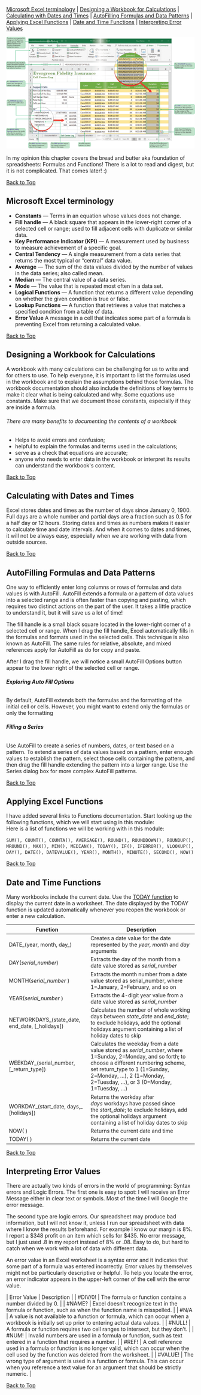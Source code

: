 <!--Performing Calculations with Formulas and Functions-->
<!--3.1 Formulas and Functions-->
[](#top)
[Microsoft Excel terminology](#microsoft-excel-terminology) | [Designing a Workbook for Calculations](#designing-a-workbook-for-calculations) | [Calculating with Dates and Times](#calculating-with-dates-and-times) | [AutoFilling Formulas and Data Patterns](#autofilling-formulas-and-data-patterns) | [Applying Excel Functions](#applying-excel-functions) | [Date and Time Functions](#date-and-time-functions) | [Interpreting Error Values](#interpreting-error-values) 

![Session 3.1 Visual Overview: Formulas and Functions](../images/modules/M03/Session%203-1.png)

In my opinion this chapter covers the bread and butter aka foundation of spreadsheets: Formulas and Functions! There is a lot to read and digest, but it is not complicated. That comes later! :)

[Back to Top](#top)

## [](#microsoft-excel-terminology)Microsoft Excel terminology

*   **Constants** — Terms in an equation whose values does not change.
*   **Fill handle** — A black square that appears in the lower-right corner of a selected cell or range; used to fill adjacent cells with duplicate or similar data.
*   **Key Performance Indicator (KPI)** — A measurement used by business to measure achievement of a specific goal.
*   **Central Tendency** — A single measurement from a data series that returns the most typical or “central” data value.
*   **Average** — The sum of the data values divided by the number of values in the data series; also called mean.
*   **Median** — The central value of a data series.
*   **Mode** — The value that is repeated most often in a data set.
*   **Logical Functions** — A function that returns a different value depending on whether the given condition is true or false.
*   **Lookup Functions** — A function that retrieves a value that matches a specified condition from a table of data.
*   **Error Value** A message in a cell that indicates some part of a formula is preventing Excel from returning a calculated value.

[Back to Top](#top)

## [](#designing-a-workbook-for-calculations)Designing a Workbook for Calculations

A workbook with many calculations can be challenging for us to write and for others to use. To help everyone, it is important to list the formulas used in the workbook and to explain the assumptions behind those formulas. The workbook documentation should also include the definitions of key terms to make it clear what is being calculated and why. Some equations use constants. Make sure that we document those constants, especially if they are inside a formula.

###### There are many benefits to documenting the contents of a workbook

*   Helps to avoid errors and confusion;
*   helpful to explain the formulas and terms used in the calculations;
*   serve as a check that equations are accurate;
*   anyone who needs to enter data in the workbook or interpret its results can understand the workbook's content.

[Back to Top](#top)

## [](#calculating-with-dates-and-times)Calculating with Dates and Times

Excel stores dates and times as the number of days since January 0, 1900\. Full days are a whole number and partial days are a fraction such as 0.5 for a half day or 12 hours. Storing dates and times as numbers makes it easier to calculate time and date intervals. And when it comes to dates and times, it will not be always easy, especially when we are working with data from outside sources.

[Back to Top](#top)

## [](#autofilling-formulas-and-data-patterns)AutoFilling Formulas and Data Patterns

One way to efficiently enter long columns or rows of formulas and data values is with AutoFill. AutoFill extends a formula or a pattern of data values into a selected range and is often faster than copying and pasting, which requires two distinct actions on the part of the user. It takes a little practice to understand it, but it will save us a lot of time!

The fill handle is a small black square located in the lower-right corner of a selected cell or range. When I drag the fill handle, Excel automatically fills in the formulas and formats used in the selected cells. This technique is also known as AutoFill. The same rules for relative, absolute, and mixed references apply for AutoFill as do for copy and paste.

After I drag the fill handle, we will notice a small AutoFill Options button appear to the lower right of the selected cell or range.

###### **Exploring Auto Fill Options**

By default, AutoFill extends both the formulas and the formatting of the initial cell or cells. However, you might want to extend only the formulas or only the formatting

###### **Filling a Series**

Use AutoFill to create a series of numbers, dates, or text based on a pattern. To extend a series of data values based on a pattern, enter enough values to establish the pattern, select those cells containing the pattern, and then drag the fill handle extending the pattern into a larger range. Use the Series dialog box for more complex AutoFill patterns.

[Back to Top](#top)

## [](#applying-excel-functions)Applying Excel Functions

I have added several links to Functions documentation. Start looking up the following functions, which we will start using in this module:  
Here is a list of functions we will be working with in this module:

    SUM(), COUNT(), COUNTA(), AVERGAGE(), ROUND(), ROUNDDOWN(), ROUNDUP(), MROUND(), MAX(), MIN(), MEDIAN(), TODAY(), IF(), IFERROR(), VLOOKUP(), DAY(), DATE(), DATEVALUE(), YEAR(), MONTH(), MINUTE(), SECOND(), NOW()

[Back to Top](#top)

## [](#date-and-time-functions)Date and Time Functions

Many workbooks include the current date. Use the [TODAY function](https://support.microsoft.com/en-us/office/today-function-5eb3078d-a82c-4736-8930-2f51a028fdd9) to display the current date in a worksheet. The date displayed by the TODAY function is updated automatically whenever you reopen the workbook or enter a new calculation.

| Function | Description |
|--------|--------|
| DATE_(year, month, day_) | Creates a date value for the date represented by the _year, month_ and _day_ arguments |
| DAY(_serial_number_) | Extracts the day of the month from a date value stored as _serial_number_ |
| MONTH(_serial_number_ ) | Extracts the month number from a date value stored as serial_number, where 1=January, 2=February, and so on |
| YEAR(_serial_number_ ) | Extracts the 4-digit year value from a date value stored as _serial_number_ |
| NETWORKDAYS_(state_date, end_date, [_holidays]) | Calculates the number of whole working days between _state_date_ and _end_date_; to exclude holidays, add the optional holidays argument containing a list of holiday dates to skip  |
| WEEKDAY_(serial_number, [_return_type]) | Calculates the weekday from a date value stored as _serial_number_, where 1=Sunday, 2=Monday, and so forth; to choose a different numbering scheme, set return_type to 1 (1=Sunday, 2=Monday, …), 2 (1=Monday, 2=Tuesday, …), or 3 (0=Monday, 1=Tuesday, …) |
| WORKDAY_(start_date, days,_ [holidays]) | Returns the workday after _days_ workdays have passed since the _start_date_; to exclude holidays, add the optional holidays argument containing a list of holiday dates to skip
| NOW( ) | Returns the current date and time |
| TODAY( ) | Returns the current date |

[Back to Top](#top)

## [](#interpreting-error-values)Interpreting Error Values

There are actually two kinds of errors in the world of programming: Syntax errors and Logic Errors. The first one is easy to spot: I will receive an Error Message either in clear text or symbols. Most of the time I will Google the error message.

The second type are logic errors. Our spreadsheet may produce bad information, but I will not know it, unless I run our spreadsheet with data where I know the results beforehand. For example I know our margin is 8%. I report a $348 profit on an item which sells for $435\. No error message, but I just used .8 in my report instead of 8% or .08\. Easy to do, but hard to catch when we work with a lot of data with different data.

An error value in an Excel worksheet is a syntax error and it indicates that some part of a formula was entered incorrectly. Error values by themselves might not be particularly descriptive or helpful. To help you locate the error, an error indicator appears in the upper-left corner of the cell with the error value.

| Error Value | Description |
| #DIV/0! | The formula or function contains a number divided by 0. |
| #NAME? | Excel doesn’t recognize text in the formula or function, such as when the function name is misspelled. |
| #N/A | A value is not available to a function or formula, which can occur when a workbook is initially set up prior to entering actual data values. |
| #NULL! | A formula or function requires two cell ranges to intersect, but they don’t. |
| #NUM! | Invalid numbers are used in a formula or function, such as text entered in a function that requires a number. |
| #REF! | A cell reference used in a formula or function is no longer valid, which can occur when the cell used by the function was deleted from the worksheet. |
| #VALUE! | The wrong type of argument is used in a function or formula. This can occur when you reference a text value for an argument that should be strictly numeric. |

[Back to Top](#top)
